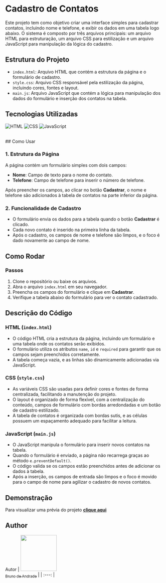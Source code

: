 #  Cadastro de Contatos

Este projeto tem como objetivo criar uma interface simples para cadastrar contatos, incluindo nome e telefone, e exibir os dados em uma tabela logo abaixo. O sistema é composto por três arquivos principais: um arquivo HTML para estruturação, um arquivo CSS para estilização e um arquivo JavaScript para manipulação da lógica do cadastro.

## Estrutura do Projeto

- `index.html`: Arquivo HTML que contém a estrutura da página e o formulário de cadastro.
- `style.css`: Arquivo CSS responsável pela estilização da página, incluindo cores, fontes e layout.
- `main.js`: Arquivo JavaScript que contém a lógica para manipulação dos dados do formulário e inserção dos contatos na tabela.

##  Tecnologias Utilizadas
![HTML](https://img.shields.io/badge/HTML5-E34F26?style=for-the-badge&logo=html5&logoColor=white)
![CSS](https://img.shields.io/badge/CSS3-1572B6?style=for-the-badge&logo=css3&logoColor=white)
![JavaScript](https://img.shields.io/badge/JavaScript-323330?style=for-the-badge&logo=javascript&logoColor=F7DF1E)

<br>
## Como Usar

### 1. Estrutura da Página

A página contém um formulário simples com dois campos:  
- **Nome**: Campo de texto para o nome do contato.
- **Telefone**: Campo de telefone para inserir o número de telefone.

Após preencher os campos, ao clicar no botão **Cadastrar**, o nome e telefone são adicionados à tabela de contatos na parte inferior da página.

### 2. Funcionalidade de Cadastro

- O formulário envia os dados para a tabela quando o botão **Cadastrar** é clicado.
- Cada novo contato é inserido na primeira linha da tabela.
- Após o cadastro, os campos de nome e telefone são limpos, e o foco é dado novamente ao campo de nome.


## Como Rodar
### Passos

1. Clone o repositório ou baixe os arquivos.
2. Abra o arquivo `index.html` em seu navegador.
3. Preencha os campos do formulário e clique em **Cadastrar**.
4. Verifique a tabela abaixo do formulário para ver o contato cadastrado.

## Descrição do Código

### HTML (`index.html`)

- O código HTML cria a estrutura da página, incluindo um formulário e uma tabela onde os contatos serão exibidos.
- O formulário utiliza os atributos `name`, `id` e `required` para garantir que os campos sejam preenchidos corretamente.
- A tabela começa vazia, e as linhas são dinamicamente adicionadas via JavaScript.

### CSS (`style.css`)

- As variáveis CSS são usadas para definir cores e fontes de forma centralizada, facilitando a manutenção do projeto.
- O layout é organizado de forma flexível, com a centralização do conteúdo, campos de formulário com bordas arredondadas e um botão de cadastro estilizado.
- A tabela de contatos é organizada com bordas sutis, e as células possuem um espaçamento adequado para facilitar a leitura.

### JavaScript (`main.js`)

- O JavaScript manipula o formulário para inserir novos contatos na tabela.
- Quando o formulário é enviado, a página não recarrega graças ao método `e.preventDefault()`.
- O código valida se os campos estão preenchidos antes de adicionar os dados à tabela.
- Após a inserção, os campos de entrada são limpos e o foco é movido para o campo de nome para agilizar o cadastro de novos contatos.


## Demonstração
Para visualizar uma prévia do projeto <a href="" target="_blank"><b>clique aqui</b></a>

## Author
Autor
| [<img src="https://avatars.githubusercontent.com/u/55500337?s=400&u=9e2efd802fb544effcef3d0f63f446628cf0c714&v=4" width=115><br><sub>Bruno de Andrade</sub>](https://github.com/BrunoAndradeDinis) |
| :---: |
